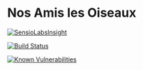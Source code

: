 # Nos Amis les Oiseaux
[![SensioLabsInsight](https://insight.sensiolabs.com/projects/f7fd228a-c132-4ec4-aec5-eb5fa980a9e7/small.png)](https://insight.sensiolabs.com/projects/f7fd228a-c132-4ec4-aec5-eb5fa980a9e7)


[![Build Status](https://travis-ci.org/PierreSylvain/nao.svg?branch=master)](https://travis-ci.org/PierreSylvain/nao)

[![Known Vulnerabilities](https://snyk.io/test/github/pierresylvain/mots-debout/badge.svg)](https://snyk.io/test/github/pierresylvain/mots-debout)
